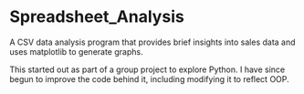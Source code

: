 # Spreadsheet_Analysis
A CSV data analysis program that provides brief insights into sales data and uses matplotlib to generate graphs.

This started out as part of a group project to explore Python. 
I have since begun to improve the code behind it, including modifying it to reflect OOP.